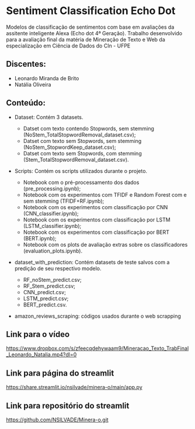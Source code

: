 # Sentiment Classification Echo Dot
Modelos de classificação de sentimentos com base em avaliações da assitente inteligente Alexa (Echo dot 4ª Geração). Trabalho desenvolvido para a avaliação final da matéria de Mineração de Texto e Web da especialização em Ciência de Dados do CIn - UFPE

## Discentes:
- Leonardo Miranda de Brito
- Natália Oliveira

## Conteúdo:
- Dataset: Contém 3 datasets.
  - Datset com texto contendo Stopwords, sem stemming (NoStem_TotalStopwordRemoval_dataset.csv);
  - Datset com texto sem Stopwords, sem stemming (NoStem_StopwordKeep_dataset.csv);
  - Datset com texto sem Stopwords, com stemming (Stem_TotalStopwordRemoval_dataset.csv).

- Scripts: Contém os scripts utilizados durante o projeto.
  - Notebook com o pré-processamento dos dados (pre_processing.ipynb);
  - Notebook com os experimentos com TFIDF e Random Forest com e sem stemming (TFIDF+RF.ipynb);
  - Notebook com os experimentos com classificação por CNN (CNN_classifier.ipynb);
  - Notebook com os experimentos com classificação por LSTM (LSTM_classifier.ipynb);
  - Notebook com os experimentos com classificação por BERT (BERT.ipynb);
  - Notebook com os plots de avaliação extras sobre os classificadores (evaluation_plots.ipynb).

- dataset_with_prediction: Contém datasets de teste salvos com a predição de seu respectivo modelo.
  -  RF_noStem_predict.csv;
  -  RF_Stem_predict.csv;
  -  CNN_predict.csv;
  -  LSTM_predict.csv;
  -  BERT_predict.csv.

- amazon_reviews_scraping: códigos usados durante o web scrapping

## Link para o vídeo
https://www.dropbox.com/s/zfeecqdehywaam9/Mineracao_Texto_TrabFinal_Leonardo_Natalia.mp4?dl=0

## Link para página do streamlit
https://share.streamlit.io/nsilvade/minera-o/main/app.py

## Link para repositório do streamlit
https://github.com/NSILVADE/Minera-o.git
